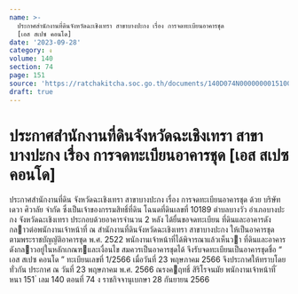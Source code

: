 ```yaml
---
name: >-
  ประกาศสำนักงานที่ดินจังหวัดฉะเชิงเทรา สาขาบางปะกง เรื่อง การจดทะเบียนอาคารชุด
  [เอส สเปซ คอนโด]
date: '2023-09-28'
category: ง
volume: 140
section: 74
page: 151
source: 'https://ratchakitcha.soc.go.th/documents/140D074N0000000015100.pdf'
draft: true
---
```


# ประกาศสำนักงานที่ดินจังหวัดฉะเชิงเทรา สาขาบางปะกง เรื่อง การจดทะเบียนอาคารชุด [เอส สเปซ คอนโด]

ประกาศสํานักงานที่ดิน จังหวัดฉะเชิงเทรา สาขาบางปะกง เรื่อง การจดทะเบียนอาคารชุด ด้วย บริษัท เดวา ศิวาลัย จํากัด ซึ่งเป็นเจ้าของกรรมสิทธิ์ที่ดิน โฉนดที่ดินเลขที่ 10189 ตําบลบางวัว อําเภอบางปะกง จังหวัดฉะเชิงเทรา ประกอบด้วยอาคารจํานวน 2 หลัง ได้ยื่นขอจดทะเบียน ที่ดินและอาคารดังกลาวต่อพนักงานเจ้าหน้าที่ ณ สํานักงานที่ดินจังหวัดฉะเชิงเทรา สาขาบางปะกง ให้เป็นอาคารชุดตามพระราชบัญญัติอาคารชุด พ.ศ. 2522 พนักงานเจ้าหน้าที่ได้พิจารณาแล้วเห็นวา ที่ดินและอาคารดังกลาวอยู่ในหลักเกณฑและเงื่อนไข สมควรเป็นอาคารชุดได้ จึงรับจดทะเบียนเป็นอาคารชุดชื่อ “ เอส สเปซ คอนโด ” ทะเบียนเลขที่ 1/2566 เมื่อวันที่ 23 พฤษภาคม 2566 จึงประกาศให้ทราบโดยทั่วกัน ประกาศ ณ วันที่ 23 พฤษภาคม พ.ศ. 2566 ณรงคฤทธิ์ สิริโรจนมัย พนักงานเจ้าหน้าที่ ้ หนา 151 ่ เลม 140 ตอนที่ 74 ง ราชกิจจานุเบกษา 28 กันยายน 2566
